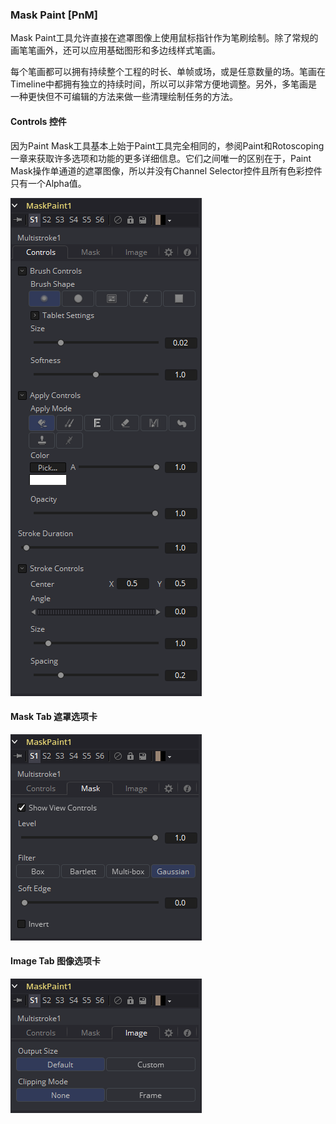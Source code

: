 ### Mask Paint [PnM]

Mask Paint工具允许直接在遮罩图像上使用鼠标指针作为笔刷绘制。除了常规的画笔笔画外，还可以应用基础图形和多边线样式笔画。

每个笔画都可以拥有持续整个工程的时长、单帧或场，或是任意数量的场。笔画在Timeline中都拥有独立的持续时间，所以可以非常方便地调整。另外，多笔画是一种更快但不可编辑的方法来做一些清理绘制任务的方法。

#### Controls 控件

因为Paint Mask工具基本上始于Paint工具完全相同的，参阅Paint和Rotoscoping一章来获取许多选项和功能的更多详细信息。它们之间唯一的区别在于，Paint Mask操作单通道的遮罩图像，所以并没有Channel Selector控件且所有色彩控件只有一个Alpha值。

![PnM_Controls](images/PnM_Controls.png)

#### Mask Tab 遮罩选项卡

![PnM_MaskTab](images/PnM_MaskTab.png)

#### Image Tab 图像选项卡

![PnM_ImageTab](images/PnM_ImageTab.png)